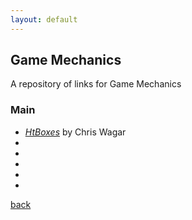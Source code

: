 ```yaml
---
layout: default
---
```


## Game Mechanics

A repository of links for Game Mechanics

### Main

* _[HtBoxes](https://www.flickr.com/photos/96872887@N07/sets/72157650671215997)_ by Chris Wagar
* _[]()_
* _[]()_
* _[]()_
* _[]()_
* _[]()_

[back](../)
